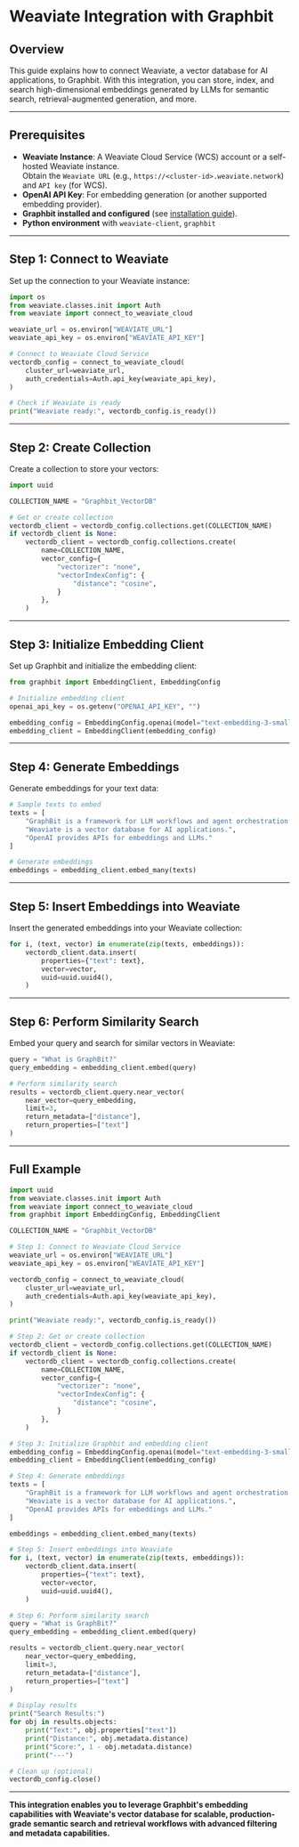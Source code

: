 # Weaviate Integration with Graphbit

## Overview

This guide explains how to connect Weaviate, a vector database for AI applications, to Graphbit. With this integration, you can store, index, and search high-dimensional embeddings generated by LLMs for semantic search, retrieval-augmented generation, and more.

---

## Prerequisites

- **Weaviate Instance**: A Weaviate Cloud Service (WCS) account or a self-hosted Weaviate instance.  
    Obtain the `Weaviate URL` (e.g., `https://<cluster-id>.weaviate.network`) and `API key` (for WCS).
- **OpenAI API Key**: For embedding generation (or another supported embedding provider).
- **Graphbit installed and configured** (see [installation guide](../getting-started/installation.md)).
- **Python environment** with `weaviate-client`, `graphbit`

---

## Step 1: Connect to Weaviate

Set up the connection to your Weaviate instance:

```python
import os
from weaviate.classes.init import Auth
from weaviate import connect_to_weaviate_cloud

weaviate_url = os.environ["WEAVIATE_URL"]
weaviate_api_key = os.environ["WEAVIATE_API_KEY"]

# Connect to Weaviate Cloud Service
vectordb_config = connect_to_weaviate_cloud(
    cluster_url=weaviate_url,
    auth_credentials=Auth.api_key(weaviate_api_key),
)

# Check if Weaviate is ready
print("Weaviate ready:", vectordb_config.is_ready())
```

---

## Step 2: Create Collection

Create a collection to store your vectors:

```python
import uuid

COLLECTION_NAME = "Graphbit_VectorDB"

# Get or create collection
vectordb_client = vectordb_config.collections.get(COLLECTION_NAME)
if vectordb_client is None:
    vectordb_client = vectordb_config.collections.create(
        name=COLLECTION_NAME,
        vector_config={
            "vectorizer": "none",
            "vectorIndexConfig": {
                "distance": "cosine",
            }
        },
    )
```

---

## Step 3: Initialize Embedding Client

Set up Graphbit and initialize the embedding client:

```python
from graphbit import EmbeddingClient, EmbeddingConfig

# Initialize embedding client
openai_api_key = os.getenv("OPENAI_API_KEY", "")

embedding_config = EmbeddingConfig.openai(model="text-embedding-3-small", api_key=openai_api_key)
embedding_client = EmbeddingClient(embedding_config)
```

---

## Step 4: Generate Embeddings

Generate embeddings for your text data:

```python
# Sample texts to embed
texts = [
    "GraphBit is a framework for LLM workflows and agent orchestration.",
    "Weaviate is a vector database for AI applications.",
    "OpenAI provides APIs for embeddings and LLMs."
]

# Generate embeddings
embeddings = embedding_client.embed_many(texts)
```

---

## Step 5: Insert Embeddings into Weaviate

Insert the generated embeddings into your Weaviate collection:

```python
for i, (text, vector) in enumerate(zip(texts, embeddings)):
    vectordb_client.data.insert(
        properties={"text": text},
        vector=vector,
        uuid=uuid.uuid4(),
    )
```

---

## Step 6: Perform Similarity Search

Embed your query and search for similar vectors in Weaviate:

```python
query = "What is GraphBit?"
query_embedding = embedding_client.embed(query)

# Perform similarity search
results = vectordb_client.query.near_vector(
    near_vector=query_embedding,
    limit=3,
    return_metadata=["distance"],
    return_properties=["text"]
)
```

---

## Full Example

```python
import uuid
from weaviate.classes.init import Auth
from weaviate import connect_to_weaviate_cloud
from graphbit import EmbeddingConfig, EmbeddingClient

COLLECTION_NAME = "Graphbit_VectorDB"

# Step 1: Connect to Weaviate Cloud Service
weaviate_url = os.environ["WEAVIATE_URL"]
weaviate_api_key = os.environ["WEAVIATE_API_KEY"]

vectordb_config = connect_to_weaviate_cloud(
    cluster_url=weaviate_url,
    auth_credentials=Auth.api_key(weaviate_api_key),
)

print("Weaviate ready:", vectordb_config.is_ready())

# Step 2: Get or create collection
vectordb_client = vectordb_config.collections.get(COLLECTION_NAME)
if vectordb_client is None:
    vectordb_client = vectordb_config.collections.create(
        name=COLLECTION_NAME,
        vector_config={
            "vectorizer": "none",
            "vectorIndexConfig": {
                "distance": "cosine",
            }
        },
    )

# Step 3: Initialize Graphbit and embedding client
embedding_config = EmbeddingConfig.openai(model="text-embedding-3-small", api_key=os.getenv("OPENAI_API_KEY", ""))
embedding_client = EmbeddingClient(embedding_config)

# Step 4: Generate embeddings
texts = [
    "GraphBit is a framework for LLM workflows and agent orchestration.",
    "Weaviate is a vector database for AI applications.",
    "OpenAI provides APIs for embeddings and LLMs."
]

embeddings = embedding_client.embed_many(texts)

# Step 5: Insert embeddings into Weaviate
for i, (text, vector) in enumerate(zip(texts, embeddings)):
    vectordb_client.data.insert(
        properties={"text": text},
        vector=vector,
        uuid=uuid.uuid4(),
    )

# Step 6: Perform similarity search
query = "What is GraphBit?"
query_embedding = embedding_client.embed(query)

results = vectordb_client.query.near_vector(
    near_vector=query_embedding,
    limit=3,
    return_metadata=["distance"],
    return_properties=["text"]
)

# Display results
print("Search Results:")
for obj in results.objects:
    print("Text:", obj.properties["text"])
    print("Distance:", obj.metadata.distance)
    print("Score:", 1 - obj.metadata.distance)
    print("---")

# Clean up (optional)
vectordb_config.close()
```

---

**This integration enables you to leverage Graphbit's embedding capabilities with Weaviate's vector database for scalable, production-grade semantic search and retrieval workflows with advanced filtering and metadata capabilities.** 
